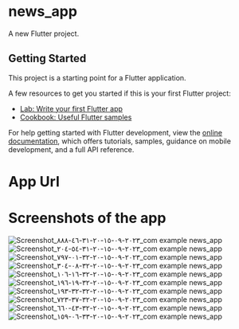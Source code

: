 # news_app

A new Flutter project.

## Getting Started

This project is a starting point for a Flutter application.

A few resources to get you started if this is your first Flutter project:

- [Lab: Write your first Flutter app](https://docs.flutter.dev/get-started/codelab)
- [Cookbook: Useful Flutter samples](https://docs.flutter.dev/cookbook)

For help getting started with Flutter development, view the
[online documentation](https://docs.flutter.dev/), which offers tutorials,
samples, guidance on mobile development, and a full API reference.
# App Url

# Screenshots of the app 

![Screenshot_٢٠٢٣-٠٩-١٥-٢٠-٣١-٤٦-٨٨٨_com example news_app](https://github.com/MarawanAbed/clean-arch-news-app/assets/73714493/1f8c7a49-ea58-4fc6-b275-579bb0065552)
![Screenshot_٢٠٢٣-٠٩-١٥-٢٠-٣١-٥٤-٢٠٤_com example news_app](https://github.com/MarawanAbed/clean-arch-news-app/assets/73714493/5ce722e3-e61d-48d6-8481-6f29959f2343)
![Screenshot_٢٠٢٣-٠٩-١٥-٢٠-٣٢-٠١-٧٩٧_com example news_app](https://github.com/MarawanAbed/clean-arch-news-app/assets/73714493/6fb40d92-edf7-405a-b7b6-7bf04ccf35bf)
![Screenshot_٢٠٢٣-٠٩-١٥-٢٠-٣٢-٠٨-٣٠٤_com example news_app](https://github.com/MarawanAbed/clean-arch-news-app/assets/73714493/595782dd-f179-4a7f-8fd3-3f9bfd5dd703)
![Screenshot_٢٠٢٣-٠٩-١٥-٢٠-٣٢-١٦-١٠٦_com example news_app](https://github.com/MarawanAbed/clean-arch-news-app/assets/73714493/dff9c4fc-3b87-45b9-a469-f8633cbc8cad)
![Screenshot_٢٠٢٣-٠٩-١٥-٢٠-٣٢-١٩-١٩٦_com example news_app](https://github.com/MarawanAbed/clean-arch-news-app/assets/73714493/5755738e-c006-456f-a292-5dd02b0b91dc)
![Screenshot_٢٠٢٣-٠٩-١٥-٢٠-٣٢-٣٢-١٩٣_com example news_app](https://github.com/MarawanAbed/clean-arch-news-app/assets/73714493/e93919cf-8c4c-4236-a884-87445524a02a)
![Screenshot_٢٠٢٣-٠٩-١٥-٢٠-٣٢-٣٧-٧٢٣_com example news_app](https://github.com/MarawanAbed/clean-arch-news-app/assets/73714493/3c5701a0-aef3-4e74-8471-879e551a605e)
![Screenshot_٢٠٢٣-٠٩-١٥-٢٠-٣٢-٤٣-٦٦٠_com example news_app](https://github.com/MarawanAbed/clean-arch-news-app/assets/73714493/aa793e20-4e46-450d-b399-b98fd95ed4d8)
![Screenshot_٢٠٢٣-٠٩-١٥-٢٠-٣٣-٠٦-١٥٩_com example news_app](https://github.com/MarawanAbed/clean-arch-news-app/assets/73714493/1765bf07-c872-455b-8cda-f6212a10f1e3)



